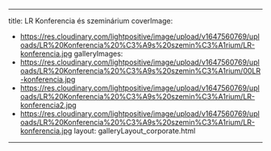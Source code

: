 
---
title: LR Konferencia és szeminárium
coverImage:
  - https://res.cloudinary.com/lightpositive/image/upload/v1647560769/uploads/LR%20Konferencia%20%C3%A9s%20szemin%C3%A1rium/LR-konferencia.jpg
galleryImages:
   - https://res.cloudinary.com/lightpositive/image/upload/v1647560769/uploads/LR%20Konferencia%20%C3%A9s%20szemin%C3%A1rium/00LR-konferencia.jpg
   - https://res.cloudinary.com/lightpositive/image/upload/v1647560769/uploads/LR%20Konferencia%20%C3%A9s%20szemin%C3%A1rium/LR-konferencia2.jpg
   - https://res.cloudinary.com/lightpositive/image/upload/v1647560769/uploads/LR%20Konferencia%20%C3%A9s%20szemin%C3%A1rium/LR-konferencia.jpg
layout: galleryLayout_corporate.html
---
